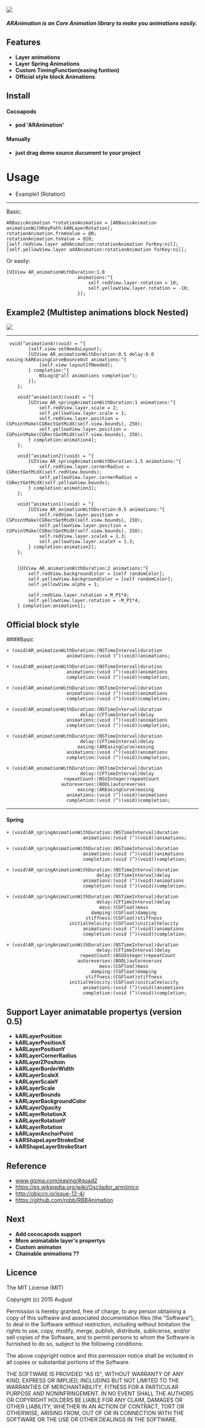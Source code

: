 # ![](https://github.com/AugustRush/ARAnimation/blob/develop/title.png)

*___ARAnimation is an Core Animation library to make you animations easily.___*


## Features

* __Layer animations__
* __Layer Spring Animations__
* __Custom TimingFunction(easing funtion)__
* __Official style block Animations__

## Install

#### Cocoapods 
* **pod 'ARAnimation'**

#### Manually
* **just drag demo source ducument to your project**

# Usage

* Example1 (Rotation)
-------------------
 Basic:
```
ARBasicAnimation *rotationAnimation = [ARBasicAnimation animationWithKeyPath:kARLayerRotation];
rotationAnimation.fromValue = @0;
rotationAnimation.toValue = @10;
[self.redView.layer addAnimation:rotationAnimation forKey:nil];
[self.yellowView.layer addAnimation:rotationAnimation forKey:nil];

```
Or easily:
```
[UIView AR_animationWithDuration:1.0
                          animations:^{
                              self.redView.layer.rotation = 10;
                              self.yellowView.layer.rotation = -10;
                          }];

```

## Example2 (Multistep animations block Nested)

![](https://github.com/AugustRush/ARAnimation/blob/master/rotaion.gif)

---------------------------------------

```
 void(^animation4)(void) = ^{
        [self.view setNeedsLayout];
        [UIView AR_animationWithDuration:0.5 delay:0.0 easing:kAREasingCurveBounceOut animations:^{
            [self.view layoutIfNeeded];
        } completion:^{
            NSLog(@"all animations completion");
        }];
    };
    
    void(^animation3)(void) = ^{
        [UIView AR_springAnimationWithDuration:1 animations:^{
            self.redView.layer.scale = 2;
            self.yellowView.layer.scale = 1;
            self.redView.layer.position = CGPointMake(CGRectGetMidX(self.view.bounds), 250);
            self.yellowView.layer.position = CGPointMake(CGRectGetMidX(self.view.bounds), 250);
        } completion:animation4];
    };
    
    void(^animation2)(void) = ^{
        [UIView AR_springAnimationWithDuration:1.5 animations:^{
            self.redView.layer.cornerRadius = CGRectGetMidX(self.redView.bounds);
            self.yellowView.layer.cornerRadius = CGRectGetMidX(self.yellowView.bounds);
        } completion:animation3];
    };
    
    void(^animation1)(void) = ^{
        [UIView AR_animationWithDuration:0.5 animations:^{
            self.redView.layer.position = CGPointMake(CGRectGetMidX(self.view.bounds), 150);
            self.yellowView.layer.position = CGPointMake(CGRectGetMidX(self.view.bounds), 150);
            self.redView.layer.scaleX = 1.3;
            self.yellowView.layer.scaleY = 1.3;
        } completion:animation2];
    };
    
    
    [UIView AR_animationWithDuration:2 animations:^{
        self.redView.backgroundColor = [self randomColor];
        self.yellowView.backgroundColor = [self randomColor];
        self.yellowView.alpha = 1;
        
        self.redView.layer.rotation = M_PI*4;
        self.yellowView.layer.rotation = -M_PI*4;
    } completion:animation1];

```



## Official block style

####Basic
```
+ (void)AR_animationWithDuration:(NSTimeInterval)duration
                      animations:(void (^)(void))animations;

+ (void)AR_animationWithDuration:(NSTimeInterval)duration
                      animations:(void (^)(void))animations
                      completion:(void (^)(void))completion;

+ (void)AR_animationWithDuration:(NSTimeInterval)duration
                      animations:(void (^)(void))animations
                      completion:(void (^)(void))completion;

+ (void)AR_animationWithDuration:(NSTimeInterval)duration
                           delay:(CFTimeInterval)delay
                      animations:(void (^)(void))animations
                      completion:(void (^)(void))completion;

+ (void)AR_animationWithDuration:(NSTimeInterval)duration
                           delay:(CFTimeInterval)delay
                          easing:(AREasingCurve)easing
                      animations:(void (^)(void))animations
                      completion:(void (^)(void))completion;

+ (void)AR_animationWithDuration:(NSTimeInterval)duration
                           delay:(CFTimeInterval)delay
                     repeatCount:(NSUInteger)repeatCount
                    autoreverses:(BOOL)autoreverses
                          easing:(AREasingCurve)easing
                      animations:(void (^)(void))animations
                      completion:(void (^)(void))completion;
```
----------------------------------------

#### Spring
```
+ (void)AR_springAnimationWithDuration:(NSTimeInterval)duration
                            animations:(void (^)(void))animations;

+ (void)AR_springAnimationWithDuration:(NSTimeInterval)duration
                            animations:(void (^)(void))animations
                            completion:(void (^)(void))completion;

+ (void)AR_springAnimationWithDuration:(NSTimeInterval)duration
                                 delay:(CFTimeInterval)delay
                            animations:(void (^)(void))animations
                            completion:(void (^)(void))completion;

+ (void)AR_springAnimationWithDuration:(NSTimeInterval)duration
                                 delay:(CFTimeInterval)delay
                                  mass:(CGFloat)mass
                               damping:(CGFloat)damping
                             stiffness:(CGFloat)stiffness
                       initialVelocity:(CGFloat)initialVelocity
                            animations:(void (^)(void))animations
                            completion:(void (^)(void))completion;

+ (void)AR_springAnimationWithDuration:(NSTimeInterval)duration
                                 delay:(CFTimeInterval)delay
                           repeatCount:(NSUInteger)repeatCount
                          autoreverses:(BOOL)autoreverses
                                  mass:(CGFloat)mass
                               damping:(CGFloat)damping
                             stiffness:(CGFloat)stiffness
                       initialVelocity:(CGFloat)initialVelocity
                            animations:(void (^)(void))animations
                            completion:(void (^)(void))completion;
```

## Support Layer animatable propertys (version 0.5)

* **kARLayerPosition**
* **kARLayerPositionX**
* **kARLayerPositionY**
* **kARLayerCornerRadius**
* **kARLayerZPositoin**
* **kARLayerBorderWidth**
* **kARLayerScaleX**
* **kARLayerScaleY**
* **kARLayerScale**
* **kARLayerBounds**
* **kARLayerBackgroundColor**
* **kARLayerOpacity**
* **kARLayerRotationX**
* **kARLayerRotationY**
* **kARLayerRotation**
* **kARLayerAnchorPoint**
* **kARShapeLayerStrokeEnd**
* **kARShapeLayerStrokeStart**

## Reference

* www.gizma.com/easing/#quad2
* https://es.wikipedia.org/wiki/Oscilador_armónico
* http://objccn.io/issue-12-4/
* https://github.com/robb/RBBAnimation

## Next

* **Add cococapods support**
* **More animatable layer's propertys**
* **Custom animaton**
* **Chainable animations ??**

## Licence

The MIT License (MIT)

Copyright (c) 2015 August

Permission is hereby granted, free of charge, to any person obtaining a copy
of this software and associated documentation files (the "Software"), to deal
in the Software without restriction, including without limitation the rights
to use, copy, modify, merge, publish, distribute, sublicense, and/or sell
copies of the Software, and to permit persons to whom the Software is
furnished to do so, subject to the following conditions:

The above copyright notice and this permission notice shall be included in all
copies or substantial portions of the Software.

THE SOFTWARE IS PROVIDED "AS IS", WITHOUT WARRANTY OF ANY KIND, EXPRESS OR
IMPLIED, INCLUDING BUT NOT LIMITED TO THE WARRANTIES OF MERCHANTABILITY,
FITNESS FOR A PARTICULAR PURPOSE AND NONINFRINGEMENT. IN NO EVENT SHALL THE
AUTHORS OR COPYRIGHT HOLDERS BE LIABLE FOR ANY CLAIM, DAMAGES OR OTHER
LIABILITY, WHETHER IN AN ACTION OF CONTRACT, TORT OR OTHERWISE, ARISING FROM,
OUT OF OR IN CONNECTION WITH THE SOFTWARE OR THE USE OR OTHER DEALINGS IN THE
SOFTWARE.
